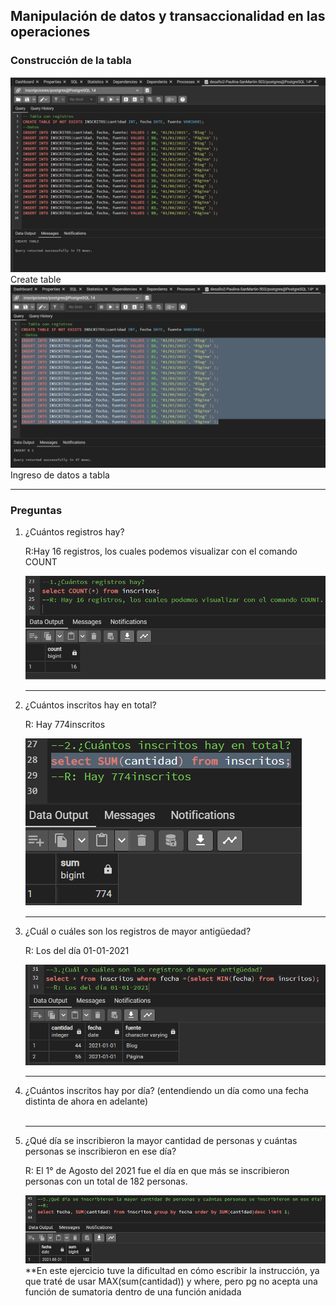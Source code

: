 <h2>Manipulación de datos y transaccionalidad en las operaciones</h2>
<h3>Construcción de la tabla</h3>
<img src='https://github.com/PauliPuli/DE-Inscripciones/blob/063966095d025d89feda578e10df47be0e01de37/img/pg-1.png'>
<figcaption>Create table</figcaption>
<img src='https://github.com/PauliPuli/DE-Inscripciones/blob/063966095d025d89feda578e10df47be0e01de37/img/pg-insert.png'>
<figcaption>Ingreso de datos a tabla</figcaption>
<hr>
<h3>Preguntas</h3>
<ol>
<li>¿Cuántos registros hay?</li>
<p> R:Hay 16 registros, los cuales podemos visualizar con el comando COUNT </p>
<img src='https://github.com/PauliPuli/DE-Inscripciones/blob/063966095d025d89feda578e10df47be0e01de37/img/count.png'>
<hr>
<li>¿Cuántos inscritos hay en total?</li>
<p>R: Hay 774inscritos</p>
<img src='https://github.com/PauliPuli/DE-Inscripciones/blob/063966095d025d89feda578e10df47be0e01de37/img/sum.png'>
<hr>
<li>¿Cuál o cuáles son los registros de mayor antigüedad?</li>
<p>R: Los del día 01-01-2021</p>
<img src='https://github.com/PauliPuli/DE-Inscripciones/blob/063966095d025d89feda578e10df47be0e01de37/img/subconsulta-antiguedad.png'>
<hr>
<li>¿Cuántos inscritos hay por día? (entendiendo un día como una fecha distinta de ahora en adelante)</li>
<img scr='https://github.com/PauliPuli/DE-Inscripciones/blob/main/img/inscritosxDia.png?raw=true'>
<hr>
<li>¿Qué día se inscribieron la mayor cantidad de personas y cuántas personas se inscribieron en ese día?</li>
<p>R: El 1° de Agosto del 2021 fue el día en que más se inscribieron personas con un total de 182 personas.</p>
<img src='https://github.com/PauliPuli/DE-Inscripciones/blob/063966095d025d89feda578e10df47be0e01de37/img/mayorinscritosxdia.png'>
<figcaption>**En este ejercicio tuve la dificultad en cómo escribir la instrucción, ya que traté de usar MAX(sum(cantidad)) y where, pero pg no acepta una función de sumatoria dentro de una función anidada</figcaption>
</ol>

